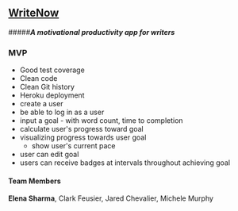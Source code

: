 ## [WriteNow](http://write-now-dbc.herokuapp.com/)

#####***A motivational productivity app for writers***

### MVP

* Good test coverage
* Clean code
* Clean Git history
* Heroku deployment
* create a user
* be able to log in as a user
* input a goal - with word count, time to completion
* calculate user's progress toward goal
* visualizing progress towards user goal
  * show user's current pace
* user can edit goal
* users can receive badges at intervals throughout achieving goal

#### Team Members

**Elena Sharma**, Clark Feusier, Jared Chevalier, Michele Murphy

